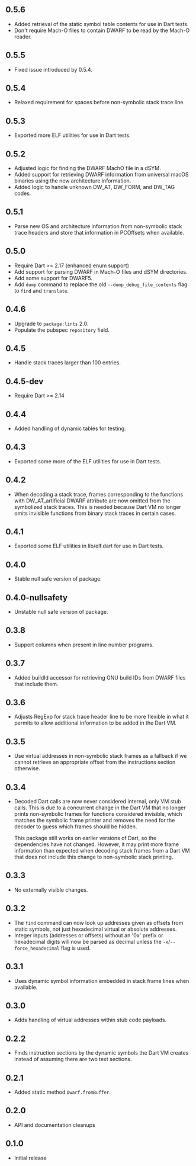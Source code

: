 ## 0.5.6

- Added retrieval of the static symbol table contents for use in Dart tests.
- Don't require Mach-O files to contain DWARF to be read by the Mach-O reader.

## 0.5.5

- Fixed issue introduced by 0.5.4.

## 0.5.4

- Relaxed requirement for spaces before non-symbolic stack trace line.

## 0.5.3

- Exported more ELF utilities for use in Dart tests.

## 0.5.2

- Adjusted logic for finding the DWARF MachO file in a dSYM.
- Added support for retrieving DWARF information from universal
  macOS binaries using the new architecture information.
- Added logic to handle unknown DW_AT, DW_FORM, and DW_TAG codes.

## 0.5.1

- Parse new OS and architecture information from non-symbolic stack
  trace headers and store that information in PCOffsets when available.

## 0.5.0

- Require Dart >= 2.17 (enhanced enum support)
- Add support for parsing DWARF in Mach-O files and dSYM directories.
- Add some support for DWARF5.
- Add `dump` command to replace the old `--dump_debug_file_contents`
  flag to `find` and `translate`.

## 0.4.6

- Upgrade to `package:lints` 2.0.
- Populate the pubspec `repository` field.

## 0.4.5

- Handle stack traces larger than 100 entries.

## 0.4.5-dev

- Require Dart >= 2.14

## 0.4.4

- Added handling of dynamic tables for testing.

## 0.4.3

- Exported some more of the ELF utilities for use in Dart tests.

## 0.4.2

- When decoding a stack trace, frames corresponding to the functions
  with DW_AT_artificial DWARF attribute are now omitted from the symbolized
  stack traces. This is needed because Dart VM no longer omits invisible
  functions from binary stack traces in certain cases.

## 0.4.1

- Exported some ELF utilities in lib/elf.dart for use in Dart tests.

## 0.4.0

- Stable null safe version of package.

## 0.4.0-nullsafety

- Unstable null safe version of package.

## 0.3.8

- Support columns when present in line number programs.

## 0.3.7

- Added buildId accessor for retrieving GNU build IDs from DWARF files that
  include them.

## 0.3.6

- Adjusts RegExp for stack trace header line to be more flexible in what it
  permits to allow additional information to be added in the Dart VM.

## 0.3.5

- Use virtual addresses in non-symbolic stack frames as a fallback if we cannot
  retrieve an appropriate offset from the instructions section otherwise.

## 0.3.4

- Decoded Dart calls are now never considered internal, only VM stub calls.
  This is due to a concurrent change in the Dart VM that no longer prints
  non-symbolic frames for functions considered invisible, which matches the
  symbolic frame printer and removes the need for the decoder to guess which
  frames should be hidden.

  This package still works on earlier versions of Dart, so the dependencies have
  not changed. However, it may print more frame information than expected when
  decoding stack frames from a Dart VM that does not include this change to
  non-symbolic stack printing.

## 0.3.3

- No externally visible changes.

## 0.3.2

- The `find` command can now look up addresses given as offsets from static
  symbols, not just hexadecimal virtual or absolute addresses.
- Integer inputs (addresses or offsets) without an '0x' prefix or hexadecimal
  digits will now be parsed as decimal unless the `-x`/`--force_hexadecimal`
  flag is used.

## 0.3.1

- Uses dynamic symbol information embedded in stack frame lines when available.

## 0.3.0

- Adds handling of virtual addresses within stub code payloads.

## 0.2.2

- Finds instruction sections by the dynamic symbols the Dart VM creates instead
  of assuming there are two text sections.

## 0.2.1

- Added static method `Dwarf.fromBuffer`.

## 0.2.0

- API and documentation cleanups

## 0.1.0

- Initial release
